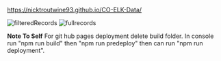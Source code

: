 https://nicktroutwine93.github.io/CO-ELK-Data/

![filteredRecords](https://github.com/NickTroutwine93/CO-ELK-Data/assets/72481848/7bda2181-d7c4-496c-b39a-e3170e2f65cf)
![fullrecords](https://github.com/NickTroutwine93/CO-ELK-Data/assets/72481848/6ed59153-05ee-4c84-a5f9-aa3d25e049ba)

<strong>Note To Self</strong>
For git hub pages deployment delete build folder. In console run "npm run build" then "npm run predeploy" then can run "npm run deployment".
